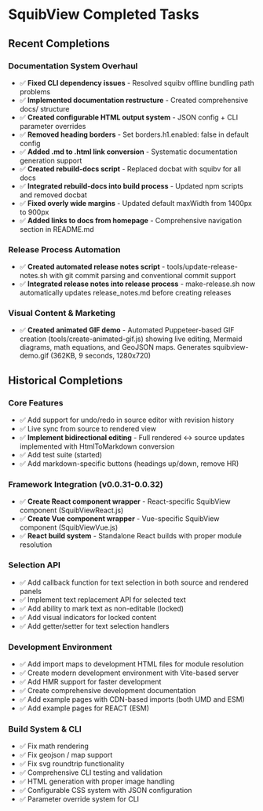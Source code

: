 # SquibView Completed Tasks

## Recent Completions

### Documentation System Overhaul
- ✅ **Fixed CLI dependency issues** - Resolved squibv offline bundling path problems
- ✅ **Implemented documentation restructure** - Created comprehensive docs/ structure  
- ✅ **Created configurable HTML output system** - JSON config + CLI parameter overrides
- ✅ **Removed heading borders** - Set borders.h1.enabled: false in default config
- ✅ **Added .md to .html link conversion** - Systematic documentation generation support
- ✅ **Created rebuild-docs script** - Replaced docbat with squibv for all docs
- ✅ **Integrated rebuild-docs into build process** - Updated npm scripts and removed docbat
- ✅ **Fixed overly wide margins** - Updated default maxWidth from 1400px to 900px
- ✅ **Added links to docs from homepage** - Comprehensive navigation section in README.md

### Release Process Automation
- ✅ **Created automated release notes script** - tools/update-release-notes.sh with git commit parsing and conventional commit support
- ✅ **Integrated release notes into release process** - make-release.sh now automatically updates release_notes.md before creating releases

### Visual Content & Marketing
- ✅ **Created animated GIF demo** - Automated Puppeteer-based GIF creation (tools/create-animated-gif.js) showing live editing, Mermaid diagrams, math equations, and GeoJSON maps. Generates squibview-demo.gif (362KB, 9 seconds, 1280x720)

## Historical Completions

### Core Features
- ✅ Add support for undo/redo in source editor with revision history
- ✅ Live sync from source to rendered view
- ✅ **Implement bidirectional editing** - Full rendered ↔ source updates implemented with HtmlToMarkdown conversion
- ✅ Add test suite (started)
- ✅ Add markdown-specific buttons (headings up/down, remove HR)

### Framework Integration (v0.0.31-0.0.32)
- ✅ **Create React component wrapper** - React-specific SquibView component (SquibViewReact.js)
- ✅ **Create Vue component wrapper** - Vue-specific SquibView component (SquibViewVue.js)
- ✅ **React build system** - Standalone React builds with proper module resolution

### Selection API
- ✅ Add callback function for text selection in both source and rendered panels
- ✅ Implement text replacement API for selected text
- ✅ Add ability to mark text as non-editable (locked)
- ✅ Add visual indicators for locked content
- ✅ Add getter/setter for text selection handlers

### Development Environment
- ✅ Add import maps to development HTML files for module resolution
- ✅ Create modern development environment with Vite-based server
- ✅ Add HMR support for faster development
- ✅ Create comprehensive development documentation
- ✅ Add example pages with CDN-based imports (both UMD and ESM)
- ✅ Add example pages for REACT (ESM)

### Build System & CLI
- ✅ Fix math rendering
- ✅ Fix geojson / map support
- ✅ Fix svg roundtrip functionality
- ✅ Comprehensive CLI testing and validation
- ✅ HTML generation with proper image handling
- ✅ Configurable CSS system with JSON configuration
- ✅ Parameter override system for CLI